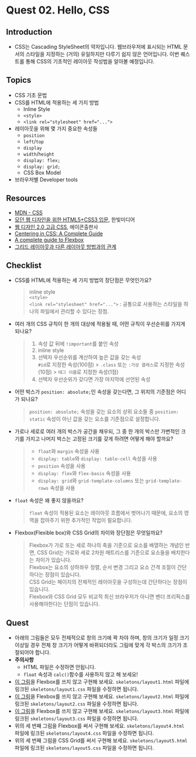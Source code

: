 # Quest 02. Hello, CSS


## Introduction
* CSS는 Cascading StyleSheet의 약자입니다. 웹브라우저에 표시되는 HTML 문서의 스타일을 지정하는 (거의) 유일하지만 다루기 쉽지 않은 언어입니다. 이번 퀘스트를 통해 CSS의 기초적인 레이아웃 작성법을 알아볼 예정입니다.

## Topics
* CSS 기초 문법
* CSS를 HTML에 적용하는 세 가지 방법
  * Inline Style
  * `<style>`
  * `<link rel="stylesheet" href="...">`
* 레이아웃을 위해 몇 가지 중요한 속성들
  * `position`
  * `left`/`top`
  * `display`
  * `width`/`height`
  * `display: flex;`
  * `display: grid;`
  * CSS Box Model
* 브라우저별 Developer tools

## Resources
* [MDN - CSS](https://developer.mozilla.org/ko/docs/Web/CSS)
* [모던 웹 디자인을 위한 HTML5+CSS3 입문](http://www.yes24.com/24/Goods/15683538?Acode=101), 한빛미디어
* [웹 디자인 2.0 고급 CSS](http://www.yes24.com/24/Goods/2808075?Acode=101), 에이콘출판사
* [Centering in CSS: A Complete Guide](https://css-tricks.com/centering-css-complete-guide/)
* [A complete guide to Flexbox](https://css-tricks.com/snippets/css/a-guide-to-flexbox/)
* [그리드 레이아웃과 다른 레이아웃 방법과의 관계](https://developer.mozilla.org/ko/docs/Web/CSS/CSS_Grid_Layout/%EA%B7%B8%EB%A6%AC%EB%93%9C_%EB%A0%88%EC%9D%B4%EC%95%84%EC%9B%83%EA%B3%BC_%EB%8B%A4%EB%A5%B8_%EB%A0%88%EC%9D%B4%EC%95%84%EC%9B%83_%EB%B0%A9%EB%B2%95%EA%B3%BC%EC%9D%98_%EA%B4%80%EA%B3%84)

## Checklist
* CSS를 HTML에 적용하는 세 가지 방법의 장단점은 무엇인가요?
  > inline style  
  > `<style>`  
  > `<link rel="stylesheet" href="...">` : 공통으로 사용하는 스타일을 하나의 파일에서 관리할 수 있다는 장점.  
* 여러 개의 CSS 규칙이 한 개의 대상에 적용될 때, 어떤 규칙이 우선순위를 가지게 되나요?
  > 1. 속성 값 뒤에 `!important`를 붙인 속성  
  > 2. inline style  
  > 3. 선택자 우선순위를 계산하여 높은 값을 갖는 속성  
  > `#id`로 지정한 속성(100점) > `.class` 또는 `:가상 클래스`로 지정한 속성(10점) > `태그 이름`로 지정한 속성(1점)  
  > 4. 선택자 우선순위가 갖다면 가장 마지막에 선언된 속성  
* 어떤 박스가 `position: absolute;`인 속성을 갖는다면, 그 위치의 기준점은 어디가 되나요?
  > `position: absolute;` 속성을 갖는 요소의 상위 요소들 중 `position: static` 속성이 아닌 값을 갖는 요소를 기준점으로 설정합니다.  
* 가로나 세로로 여러 개의 박스가 공간을 채우되, 그 중 한 개의 박스만 가변적인 크기를 가지고 나머지 박스는 고정된 크기를 갖게 하려면 어떻게 해야 할까요?
  > * `float`와 `margin` 속성을 사용  
  > * `display: table`와 `display: table-cell` 속성을 사용  
  > * `position` 속성을 사용  
  > * `display: flex`와 `flex-basis` 속성을 사용  
  > * `display: grid`와 `grid-template-columns` 또는 `grid-template-rows` 속성을 사용  
* `float` 속성은 왜 좋지 않을까요?
  >`float` 속성이 적용된 요소는 레이아웃 흐름에서 벗어나기 때문에, 요소의 영역을 잡아주기 위한 추가적인 작업이 필요합니다.  
* Flexbox(Flexible box)와 CSS Grid의 차이와 장단점은 무엇일까요?
  > Flexbox가 가로 또는 세로 하나의 축을 기준으로 요소를 배열하는 개념인 반면, CSS Grid는 가로와 세로 2차원 매트리스를 기준으로 요소들을 배치한다는 차이가 있습니다.  
  > Flexbox는 요소의 상하좌우 정렬, 순서 변경 그리고 요소 간격 조절이 간단하다는 장점이 있습니다.  
  > CSS Grid는 페이지의 전체적인 레이아웃을 구성하는데 간단하다는 장점이 있습니다.  
  > Flexbox와 CSS Grid 모두 비교적 최신 브라우저가 아니면 벤더 프리픽스를 사용해야한다는 단점이 있습니다.  

## Quest
* 아래의 그림들은 모두 전체적으로 창의 크기에 꽉 차야 하며, 창의 크기가 일정 크기 이상일 경우 전체 창 크기가 어떻게 바뀌되더라도 그림에 맞게 각 박스의 크기가 조절되어야 합니다.
* **주의사항**
  * HTML 파일은 수정하면 안됩니다.
  * `float` 속성과 `calc()`함수를 사용하지 않고 해 보세요!
* [이 그림](layout1.png)을 Flexbox를 쓰지 않고 구현해 보세요. `skeletons/layout1.html` 파일에 링크된 `skeletons/layout1.css` 파일을 수정하면 됩니다.
* [이 그림](layout2.png)을 Flexbox를 쓰지 않고 구현해 보세요. `skeletons/layout2.html` 파일에 링크된 `skeletons/layout2.css` 파일을 수정하면 됩니다.
* [이 그림](layout3.png)을 Flexbox를 쓰지 않고 구현해 보세요. `skeletons/layout3.html` 파일에 링크된 `skeletons/layout3.css` 파일을 수정하면 됩니다.
* 위의 세 번째 그림을 Flexbox를 써서 구현해 보세요. `skeletons/layout4.html` 파일에 링크된 `skeletons/layout4.css` 파일을 수정하면 됩니다.
* 위의 세 번째 그림을 CSS Grid를 써서 구현해 보세요. `skeletons/layout5.html` 파일에 링크된 `skeletons/layout5.css` 파일을 수정하면 됩니다.
